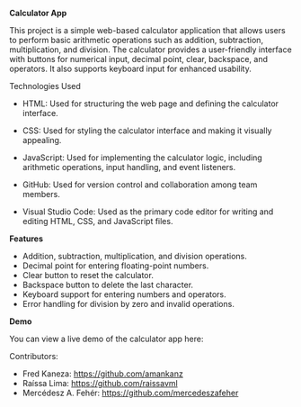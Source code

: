 **Calculator App**

This project is a simple web-based calculator application that allows users to perform basic arithmetic operations such as addition, subtraction, multiplication, and division. The calculator provides a user-friendly interface with buttons for numerical input, decimal point, clear, backspace, and operators. It also supports keyboard input for enhanced usability.

Technologies Used

* HTML: Used for structuring the web page and defining the calculator interface.

* CSS: Used for styling the calculator interface and making it visually appealing.

* JavaScript: Used for implementing the calculator logic, including arithmetic operations, input handling, and event listeners.
  
* GitHub: Used for version control and collaboration among team members.
  
* Visual Studio Code: Used as the primary code editor for writing and editing HTML, CSS, and JavaScript files.

  
**Features**

- Addition, subtraction, multiplication, and division operations.
- Decimal point for entering floating-point numbers.
- Clear button to reset the calculator.
- Backspace button to delete the last character.
- Keyboard support for entering numbers and operators.
- Error handling for division by zero and invalid operations.

**Demo**

You can view a live demo of the calculator app here:

Contributors:
* Fred Kaneza: https://github.com/amankanz
* Raíssa Lima: https://github.com/raissavml
* Mercédesz A. Fehér: https://github.com/mercedeszafeher
